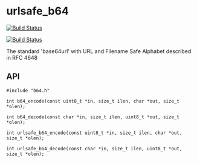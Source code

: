 urlsafe_b64
===========

[![Build Status](https://travis-ci.org/Akagi201/urlsafe-b64.svg)](https://travis-ci.org/Akagi201/urlsafe-b64)

[![Build Status](https://webapi.biicode.com/v1/badges/Akagi201/Akagi201/urlsafe-b64/master)](https://www.biicode.com/Akagi201/urlsafe-b64) 

The standard 'base64url' with URL and Filename Safe Alphabet described in RFC 4648

## API

```
#include "b64.h"

int b64_encode(const uint8_t *in, size_t ilen, char *out, size_t *olen);

int b64_decode(const char *in, size_t ilen, uint8_t *out, size_t *olen);

int urlsafe_b64_encode(const uint8_t *in, size_t ilen, char *out, size_t *olen);

int urlsafe_b64_decode(const char *in, size_t ilen, uint8_t *out, size_t *olen);
```